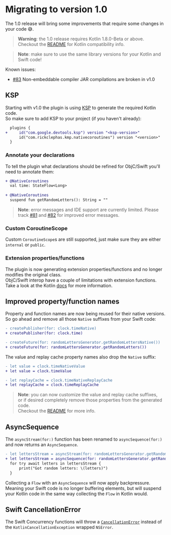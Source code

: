 # Migrating to version 1.0

The 1.0 release will bring some improvements that require some changes in your code 😅.  

> **Warning**: the 1.0 release requires Kotlin 1.8.0-Beta or above.  
> Checkout the [README](README.md) for Kotlin compatibility info.

> **Note**: make sure to use the same library versions for your Kotlin and Swift code!

Known issues:
* [#83](https://github.com/rickclephas/KMP-NativeCoroutines/issues/83) 
Non-embeddable compiler JAR compilations are broken in v1.0

## KSP

Starting with v1.0 the plugin is using [KSP](https://github.com/google/ksp) to generate the required Kotlin code.  
So make sure to add KSP to your project (if you haven't already):
```diff
  plugins {
+     id("com.google.devtools.ksp") version "<ksp-version>"
      id("com.rickclephas.kmp.nativecoroutines") version "<version>"
  }
```

### Annotate your declarations

To tell the plugin what declarations should be refined for ObjC/Swift you'll need to annotate them:
```diff
+ @NativeCoroutines
  val time: StateFlow<Long>
  
+ @NativeCoroutines
  suspend fun getRandomLetters(): String = ""
```

> **Note**: error messages and IDE support are currently limited. 
> Please track [#81](https://github.com/rickclephas/KMP-NativeCoroutines/issues/81) and
> [#82](https://github.com/rickclephas/KMP-NativeCoroutines/issues/82) for improved error messages.

### Custom CoroutineScope

Custom `CoroutineScope`s are still supported, just make sure they are either `internal` or `public`.

### Extension properties/functions

The plugin is now generating extension properties/functions and no longer modifies the original class.  
ObjC/Swift interop have a couple of limitations with extension functions.  
Take a look at the Kotlin [docs](https://kotlinlang.org/docs/native-objc-interop.html#extensions-and-category-members)
for more information.

## Improved property/function names

Property and function names are now being reused for their native versions.  
So go ahead and remove all those `Native` suffixes from your Swift code:
```diff
- createPublisher(for: clock.timeNative)
+ createPublisher(for: clock.time)

- createFuture(for: randomLettersGenerator.getRandomLettersNative())
+ createFuture(for: randomLettersGenerator.getRandomLetters())
```

The value and replay cache property names also drop the `Native` suffix:
```diff
- let value = clock.timeNativeValue
+ let value = clock.timeValue

- let replayCache = clock.timeNativeReplayCache
+ let replayCache = clock.timeReplayCache
```

> **Note**: you can now customize the value and replay cache suffixes,  
> or if desired completely remove those properties from the generated code.  
> Checkout the [README](README.md#name-suffix) for more info.

## AsyncSequence

The `asyncStream(for:)` function has been renamed to `asyncSequence(for:)` and now returns an `AsyncSequence`.
```diff
- let lettersStream = asyncStream(for: randomLettersGenerator.getRandomLettersFlow())
+ let lettersStream = asyncSequence(for: randomLettersGenerator.getRandomLettersFlow())
  for try await letters in lettersStream {
      print("Got random letters: \(letters)")
  }
```

Collecting a `Flow` with an `AsyncSequence` will now apply backpressure.  
Meaning your Swift code is no longer buffering elements, 
but will suspend your Kotlin code in the same way collecting the `Flow` in Kotlin would.

## Swift CancellationError

The Swift Concurrency functions will throw a [`CancellationError`](https://developer.apple.com/documentation/swift/cancellationerror) 
instead of the `KotlinCancellationException` wrapped `NSError`.

